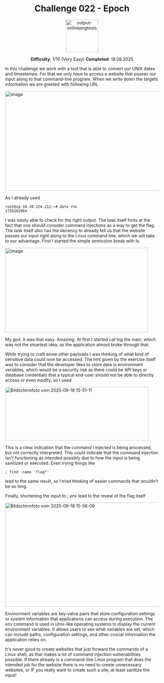 <h1 align="center">Challenge 022 - Epoch </h1>
<p align="center">
  <img width="106" height="107" alt="output-onlinepngtools" src="https://github.com/user-attachments/assets/77db303d-12cb-49be-a6a1-3d31eeaf1315" />
</p>
<p align="center"> <b>Difficulty</b>: 1/10 (Very Easy) <b>Completed</b>: 18.09.2025 </p>

In this challenge we work with a tool that is able to convert our UNIX dates and timestamps. For that we only have to access a website that passes our input along to that command-line program. When we write down the targets information we are greeted with following URL

<img width="934" height="326" alt="image" src="https://github.com/user-attachments/assets/ab8ab794-7fa4-4327-9f66-a0b9b6f5a87b" />

As I already used 

```
root@ip-10-10-224-212:~# date +%s
1758202064
```

I was easily able to check for the right output.
The task itself hints at the fact that one should consider command injections as a way to get the flag. The task itself also has the decency to already tell us that the website passes our input right along to the Linux command line, which we will take to our advantage. First I started the simple semicolon break with ls.

<img width="468" height="277" alt="image" src="https://github.com/user-attachments/assets/1640585c-ff7e-4f2e-8a82-8b6197cfe761" />

My god. It was that easy. Amazing. At first I started cat'ing the main, which was not the smartest idea, as the application almost broke through that. 

While trying to craft some other payloads I was thinking of what kind of sensitive data could now be accessed. The hint given by the exercise itself was to consider that the developer likes to store data in environment veriables, which would be a security risk as there could be API keys or database credentials that a typical end-user should not be able to directly access or even modify, so I used 

<img width="470" height="175" alt="Bildschirmfoto vom 2025-09-18 15-51-11" src="https://github.com/user-attachments/assets/576004d0-7de2-4e32-b3f7-97dcdd057878" />

This is a clear indication that the command I injected is being processed, but not correctly interpreted. This could indicate that the command injection isn't functioning as intended possibly due to how the input is being sanitized or executed. Even trying things like

```
; find -name 'flag*'
```

lead to the same result, so I tried thinking of easier commands that wouldn't be so long.

Finally, shortening the input to *; env* lead to the reveal of the flag itself

<img width="543" height="340" alt="Bildschirmfoto vom 2025-09-18 15-56-09" src="https://github.com/user-attachments/assets/74ef6c61-227e-4e63-9942-0a0ad1e567b4" />

Environment variables are key-value pairs that store configuration settings or system information that applications can access during execution. The *env* command is used in Unix-like operating systems to display the current environment variables. It allows users to see what variables are set, which can include paths, configuration settings, and other crucial information the application relies on.

It's never good to create websites that just forward the commands of a Linux shell, as that makes a lot of command injection vulnerabilities possible. If there already is a command-line Linux program that does the intended job for the website there is no need to create unnecessary websites, or IF you really want to create such a site, at least sanitize the input!
